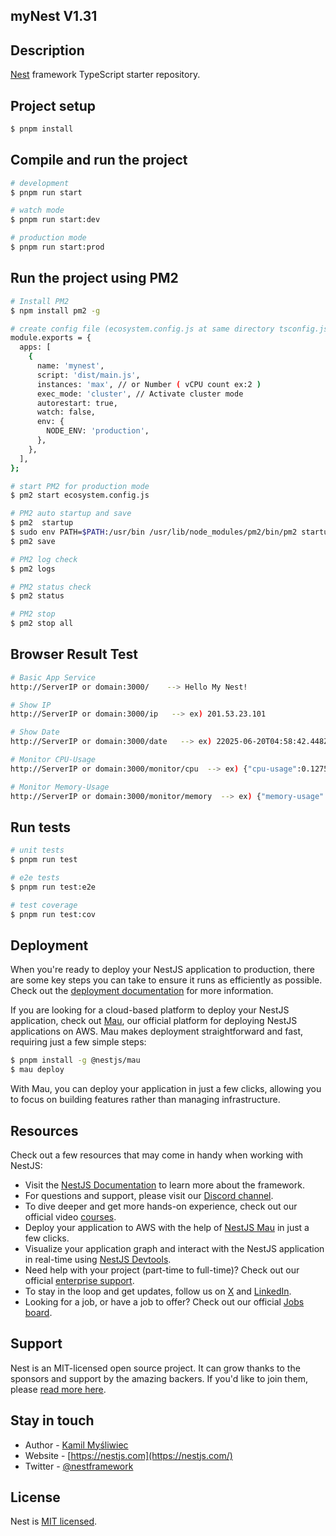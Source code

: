 ## myNest  V1.31

## Description

[Nest](https://github.com/nestjs/nest) framework TypeScript starter repository.

## Project setup

```bash
$ pnpm install
```

## Compile and run the project

```bash
# development
$ pnpm run start

# watch mode
$ pnpm run start:dev

# production mode
$ pnpm run start:prod
```

## Run the project using PM2 

```bash
# Install PM2
$ npm install pm2 -g  

# create config file (ecosystem.config.js at same directory tsconfig.js )  
module.exports = {
  apps: [
    {
      name: 'mynest',
      script: 'dist/main.js',
      instances: 'max', // or Number ( vCPU count ex:2 )
      exec_mode: 'cluster', // Activate cluster mode
      autorestart: true,
      watch: false,
      env: {
        NODE_ENV: 'production',
      },
    },
  ],
};

# start PM2 for production mode 
$ pm2 start ecosystem.config.js

# PM2 auto startup and save  
$ pm2  startup  
$ sudo env PATH=$PATH:/usr/bin /usr/lib/node_modules/pm2/bin/pm2 startup systemd -u ubuntu --hp /home/ubuntu
$ pm2 save

# PM2 log check 
$ pm2 logs  

# PM2 status check 
$ pm2 status

# PM2 stop 
$ pm2 stop all 
```


## Browser Result Test  
```bash
# Basic App Service 
http://ServerIP or domain:3000/    --> Hello My Nest!    

# Show IP 
http://ServerIP or domain:3000/ip   --> ex) 201.53.23.101 

# Show Date
http://ServerIP or domain:3000/date   --> ex) 22025-06-20T04:58:42.448Z 

# Monitor CPU-Usage 
http://ServerIP or domain:3000/monitor/cpu  --> ex) {"cpu-usage":0.12758333333333333}

# Monitor Memory-Usage 
http://ServerIP or domain:3000/monitor/memory  --> ex) {"memory-usage":0.9039504415152291}

```

## Run tests

```bash
# unit tests
$ pnpm run test

# e2e tests
$ pnpm run test:e2e

# test coverage
$ pnpm run test:cov
```

## Deployment
When you're ready to deploy your NestJS application to production, there are some key steps you can take to ensure it runs as efficiently as possible. Check out the [deployment documentation](https://docs.nestjs.com/deployment) for more information.

If you are looking for a cloud-based platform to deploy your NestJS application, check out [Mau](https://mau.nestjs.com), our official platform for deploying NestJS applications on AWS. Mau makes deployment straightforward and fast, requiring just a few simple steps:

```bash
$ pnpm install -g @nestjs/mau
$ mau deploy
```

With Mau, you can deploy your application in just a few clicks, allowing you to focus on building features rather than managing infrastructure.

## Resources

Check out a few resources that may come in handy when working with NestJS:

- Visit the [NestJS Documentation](https://docs.nestjs.com) to learn more about the framework.
- For questions and support, please visit our [Discord channel](https://discord.gg/G7Qnnhy).
- To dive deeper and get more hands-on experience, check out our official video [courses](https://courses.nestjs.com/).
- Deploy your application to AWS with the help of [NestJS Mau](https://mau.nestjs.com) in just a few clicks.
- Visualize your application graph and interact with the NestJS application in real-time using [NestJS Devtools](https://devtools.nestjs.com).
- Need help with your project (part-time to full-time)? Check out our official [enterprise support](https://enterprise.nestjs.com).
- To stay in the loop and get updates, follow us on [X](https://x.com/nestframework) and [LinkedIn](https://linkedin.com/company/nestjs).
- Looking for a job, or have a job to offer? Check out our official [Jobs board](https://jobs.nestjs.com).

## Support

Nest is an MIT-licensed open source project. It can grow thanks to the sponsors and support by the amazing backers. If you'd like to join them, please [read more here](https://docs.nestjs.com/support).

## Stay in touch

- Author - [Kamil Myśliwiec](https://twitter.com/kammysliwiec)
- Website - [https://nestjs.com](https://nestjs.com/)
- Twitter - [@nestframework](https://twitter.com/nestframework)

## License

Nest is [MIT licensed](https://github.com/nestjs/nest/blob/master/LICENSE).
